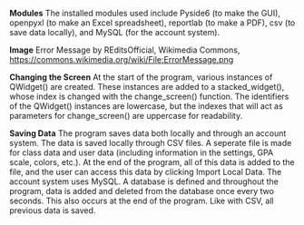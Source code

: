 **Modules** The installed modules used include Pyside6 (to make the GUI), openpyxl (to make an Excel spreadsheet), reportlab (to make a PDF), csv (to save data locally), and MySQL (for the account system).

**Image**  Error Message by REditsOfficial, Wikimedia Commons, https://commons.wikimedia.org/wiki/File:ErrorMessage.png

**Changing the Screen** At the start of the program, various instances of QWidget() are created. These instances are added to a stacked_widget(), whose index is changed with the change_screen() function. The identifiers of the QWidget() instances are lowercase, but the indexes that will act as parameters for change_screen() are uppercase for readability.

**Saving Data** The program saves data both locally and through an account system. The data is saved locally through CSV files. A seperate file is made for class data and user data (including information in the settings, GPA scale, colors, etc.). At the end of the program, all of this data is added to the file, and the user can access this data by clicking Import Local Data. The account system uses MySQL. A database is defined and throughout the program, data is added and deleted from the database once every two seconds. This also occurs at the end of the program. Like with CSV, all previous data is saved.









































